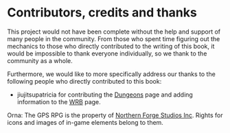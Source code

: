 # Contributors, credits and thanks
This project would not have been complete without the help and support of many people in the community. From those who spent time figuring out the mechanics to those who directly contributed to the writing of this book, it would be impossible to thank everyone individually, so we thank to the community as a whole.

Furthermore, we would like to more specifically address our thanks to the following people who directly contributed to this book:
  - jiujitsupatricia for contributing the [Dungeons](./Dungeons.md) page and adding information to the [WRB](./WorldRaidBosses.md) page.

Orna: The GPS RPG is the property of [Northern Forge Studios Inc](https://northernforge.com/). Rights for icons and images of in-game elements belong to them.
